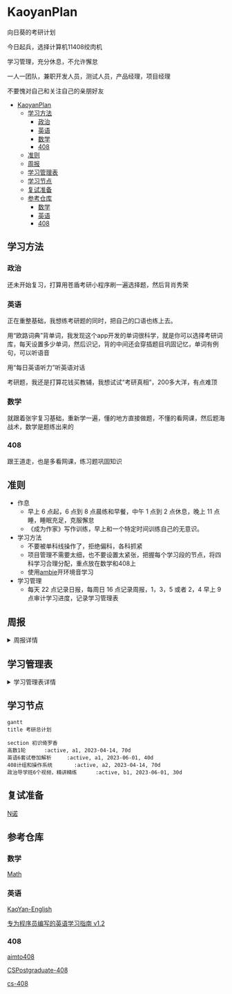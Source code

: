 # KaoyanPlan

向日葵的考研计划

今日起兵，选择计算机11408绞肉机

学习管理，充分休息，不允许懈怠

一人一团队，兼职开发人员，测试人员，产品经理，项目经理

不要愧对自己和关注自己的亲朋好友

- [KaoyanPlan](#kaoyanplan)
  - [学习方法](#学习方法)
    - [政治](#政治)
    - [英语](#英语)
    - [数学](#数学)
    - [408](#408)
  - [准则](#准则)
  - [周报](#周报)
  - [学习管理表](#学习管理表)
  - [学习节点](#学习节点)
  - [复试准备](#复试准备)
  - [参考仓库](#参考仓库)
    - [数学](#数学-1)
    - [英语](#英语-1)
    - [408](#408-1)

## 学习方法

### 政治

还未开始复习，打算用苍盾考研小程序刷一遍选择题，然后背肖秀荣

### 英语

正在重整基础，我想练考研题的同时，把自己的口语也练上去。

用“欧路词典”背单词，我发现这个app开发的单词很科学，就是你可以选择考研词库，每天设置多少单词，然后识记，背的中间还会穿插题目巩固记忆，单词有例句，可以听语音

用“每日英语听力”听英语对话

考研题，我还是打算花钱买教辅，我想试试“考研真相”，200多大洋，有点难顶

### 数学

就跟着张宇复习基础，重新学一遍，懂的地方直接做题，不懂的看网课，然后题海战术，数学是题练出来的

### 408

跟王道走，也是多看网课，练习题巩固知识


## 准则

- 作息
  - 早上 6 点起，6 点到 8 点晨练和早餐，中午 1 点到 2 点休息，晚上 11 点睡，睡眠充足，克服懈怠
  - 《成为作家》写作训练，早上和一个特定时间训练自己的无意识。
- 学习方法
  - 不要被单科线操作了，拒绝偏科，各科抓紧
  - 项目管理不需要太细，也不要设置太紧张，把握每个学习段的节点，将四科学习合理分配，重点放在数学和408上
  - 使用[ambie](https://github.com/jenius-apps/ambie)开环境音学习
- 学习管理
  - 每天 22 点记录日报，每周日 16 点记录周报，1，3，5 或者 2，4 早上 9 点审计学习进度，记录学习管理表

## 周报

<details>

  <summary>周报详情</summary>

[第一周 04-16](周报/2023-04-16.md)

[第二周 04-23](周报/2023-04-23.md)

[第三周 04-30](周报/2023-04-30.md)

[第四周 05-07](周报/2023-05-07.md)

</details>

## 学习管理表

<details>

  <summary>学习管理表详情</summary>

[v1.0.0](学习管理表/v1.0.0.md)

[v1.0.1](学习管理表/v1.0.1.md)

</details>

## 学习节点

```mermaid
gantt
title 考研总计划

section 初识倚罗香
高数1轮      :active, a1, 2023-04-14, 70d
英语6套试卷加解析     :active, a1, 2023-06-01, 40d
408计组和操作系统       :active, a2, 2023-04-14, 70d
政治导学班6个视频，精讲精练      :active, b1, 2023-06-01, 30d
```

## 复试准备

[N诺](https://noobdream.com/)


## 参考仓库

### 数学

[Math](https://github.com/Didnelpsun/Math)

### 英语

[KaoYan-English](https://github.com/m2kar/KaoYan-English)

[专为程序员编写的英语学习指南 v1.2](https://github.com/yujiangshui/A-Programmers-Guide-to-English)

### 408

[aimto408](https://github.com/xiaolei565/aimto408)

[CSPostgraduate-408](https://github.com/CodePanda66/CSPostgraduate-408)

[cs-408](https://github.com/ddy-ddy/cs-408)